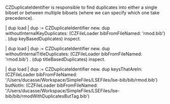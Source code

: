 CZDuplicateIdentifier is responsible to find duplicates into either a single bibset or between multiple bibsets (where we can specify which one take precedence).

| dup load |
dup := CZDuplicateIdentifier new.
dup withoutInternalKeyDuplicates: (CZFileLoader bibFromFileNamed: 'rmod.bib') .
(dup keyBasedDuplicates) inspect.
	

| dup load |
dup := CZDuplicateIdentifier new.
dup withoutInternalTitleDuplicates: (CZFileLoader bibFromFileNamed: 'rmod.bib') .
(dup titleBasedDuplicates) inspect.
	
| dup load |
dup := CZDuplicateIdentifier new.
dup keysThatAreIn: (CZFileLoader bibFromFileNamed: '/Users/ducasse/Workspace/SimpleFiles/LSEFiles/lse-bib/bib/rmod.bib') butNotIn:  (CZFileLoader bibFromFileNamed: '/Users/ducasse/Workspace/SimpleFiles/LSEFiles/lse-bib/bib/rmodWithDuplicatesButTag.bib')

